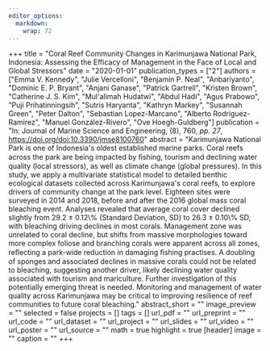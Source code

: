 ```yaml
---
editor_options: 
  markdown: 
    wrap: 72
---
```


+++ title = "Coral Reef Community Changes in Karimunjawa National Park,
Indonesia: Assessing the Efficacy of Management in the Face of Local and
Global Stressors" date = "2020-01-01" publication_types = \["2"\]
authors = \["Emma V. Kennedy", "Julie Vercelloni", "Benjamin P. Neal",
"Anbariyanto", "Dominic E. P. Bryant", "Anjani Ganase", "Patrick
Gartrell", "Kristen Brown", "Catherine J. S. Kim", "Mul'alimah Hudatwi",
"Abdul Hadi", "Agus Prabowo", "Puji Prihatinningsih", "Sutris Haryanta",
"Kathryn Markey", "Susannah Green", "Peter Dalton", "Sebastian
Lopez-Marcano", "Alberto Rodriguez-Ramirez", "Manuel González-Rivero",
"Ove Hoegh-Guldberg"\] publication = "In: Journal of Marine Science and
Engineering, (8), 760, *pp. 27*,
<https://doi.org/doi:10.3390/jmse8100760>" abstract = "Karimunjawa
National Park is one of Indonesia's oldest established marine parks.
Coral reefs across the park are being impacted by ﬁshing, tourism and
declining water quality (local stressors), as well as climate change
(global pressures). In this study, we apply a multivariate statistical
model to detailed benthic ecological datasets collected across
Karimunjawa's coral reefs, to explore drivers of community change at the
park level. Eighteen sites were surveyed in 2014 and 2018, before and
after the 2016 global mass coral bleaching event. Analyses revealed that
average coral cover declined slightly from 29.2 ± 0.12\\% (Standard
Deviation, SD) to 26.3 ± 0.10\\% SD, with bleaching driving declines in
most corals. Management zone was unrelated to coral decline, but shifts
from massive morphologies toward more complex foliose and branching
corals were apparent across all zones, reﬂecting a park-wide reduction
in damaging ﬁshing practises. A doubling of sponges and associated
declines in massive corals could not be related to bleaching, suggesting
another driver, likely declining water quality associated with tourism
and mariculture. Further investigation of this potentially emerging
threat is needed. Monitoring and management of water quality across
Karimunjawa may be critical to improving resilience of reef communities
to future coral bleaching." abstract_short = "" image_preview = ""
selected = false projects = \[\] tags = \[\] url_pdf = "" url_preprint =
"" url_code = "" url_dataset = "" url_project = "" url_slides = ""
url_video = "" url_poster = "" url_source = "" math = true highlight =
true \[header\] image = "" caption = "" +++
